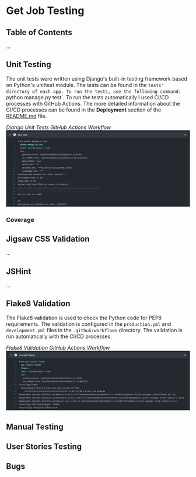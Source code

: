 # Get Job Testing

## Table of Contents
...

## Unit Testing
The unit tests were written using Django's built-in testing framework based on Python's unittest module. The tests can be found in the `tests' directory of each app. To run the tests, use the following command: `python manage.py test`. To run the tests automatically I used CI/CD processes with GitHub Actions. The more detailed information about the CI/CD processes can be found in the **Deployment** section of the [README.md](https://github.com/FlashDrag/get-job/blob/master/README.md) file.

*Django Unit Tests GitHub Actions Workflow*
![Unit Tests](images/testing/unit-testing.png)

### Coverage
<!-- TODO Add screenshots of the coverage report -->


## Jigsaw CSS Validation
...

## JSHint
...

## Flake8 Validation
The Flake8 validation is used to check the Python code for PEP8 requirements. The validation is configured in the `production.yml` and `development.yml` files in the `.github/workflows` directory. The validation is run automatically with the CI/CD processes.

*Flake8 Validation GitHub Actions Workflow*
![Flake8 Validation](images/testing/flake8.png)

## Manual Testing
<!-- TODO -->

## User Stories Testing
<!-- TODO -->

## Bugs
<!-- TODO -->